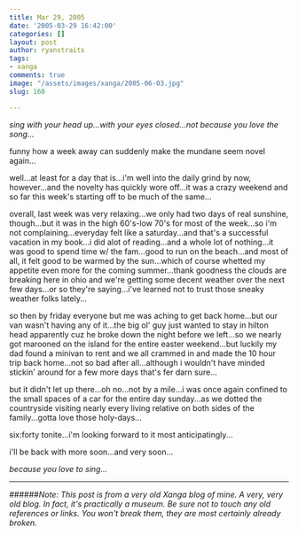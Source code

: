 ```yaml
---
title: Mar 29, 2005
date: '2005-03-29 16:42:00'
categories: []
layout: post
author: ryanstraits
tags:
- xanga
comments: true
image: "/assets/images/xanga/2005-06-03.jpg"
slug: 160

---
```

<em>sing with your head up...with your eyes closed...not because you love the song...</em>

<!-- break -->

funny how a week away can suddenly make the mundane seem novel again...

well...at least for a day that is...i'm well into the daily grind by now, however...and the novelty has quickly wore off...it was a crazy weekend and so far this week's starting off to be much of the same...

overall, last week was very relaxing...we only had two days of real sunshine, though...but it was in the high 60's-low 70's for most of the week...so i'm not complaining...everyday felt like a saturday...and that's a successful vacation in my book...i did alot of reading...and a whole lot of nothing...it was good to spend time w/ the fam...good to run on the beach...and most of all, it felt good to be warmed by the sun...which of course whetted my appetite even more for the coming summer...thank goodness the clouds are breaking here in ohio and we're getting some decent weather over the next few days...or so they're saying...i've learned not to trust those sneaky weather folks lately...

so then by friday everyone but me was aching to get back home...but our van wasn't having any of it...the big ol' guy just wanted to stay in hilton head apparently cuz he broke down the night before we left...so we nearly got marooned on the island for the entire easter weekend...but luckily my dad found a minivan to rent and we all crammed in and made the 10 hour trip back home...not so bad after all...although i wouldn't have minded stickin' around for a few more days that's fer darn sure...

but it didn't let up there...oh no...not by a mile...i was once again confined to the small spaces of a car for the entire day sunday...as we dotted the countryside visiting nearly every living relative on both sides of the family...gotta love those holy-days...

six:forty tonite...i'm looking forward to it most anticipatingly...

i'll be back with more soon...and very soon...

<em>because you love to sing...</em>

---

######*Note: This post is from a very old Xanga blog of mine. A very, very old blog. In fact, it's practically a museum. Be sure not to touch any old references or links. You won't break them, they are most certainly already broken.*